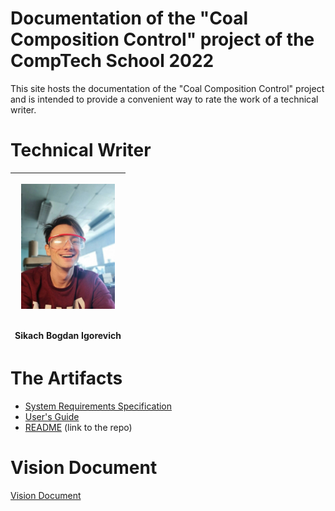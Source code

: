 # Documentation of the "Coal Composition Control" project of the CompTech School 2022

This site hosts the documentation of the "Coal Composition Control" project and is intended to provide a convenient way to rate the
work of a technical writer.

# Technical Writer

|<p float="center"><img src="diagrams/bogdan.png" width="150px;"/></p><br>Sikach Bogdan Igorevich</br>|
| --- |

# The Artifacts

* [System Requirements Specification](srs/srs.md)
* [User's Guide](users_guide/users_guide.md)
* [README](https://github.com/LRDPRDX/ButterworthRooFit) (link to the repo)

# Vision Document

[Vision Document](vision_document/vision_numbered.md)
